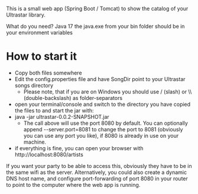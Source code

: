This is a small web app (Spring Boot / Tomcat) to show the catalog of your Ultrastar library.

What do you need?
Java 17
the java.exe from your bin folder should be in your environment variables

# How to start it
- Copy both files somewhere
- Edit the config.properties file and have SongDir point to your Ultrastar songs directory
  - Please note, that if you are on Windows you should use / (slash) or \\\\ (double-backslash) as folder-separators
- open your terminal/console and switch to the directory you have copied the files to and start the jar with:
- java -jar ultrastar-0.0.2-SNAPSHOT.jar
  - The call above will use the port 8080 by default. You can optionally append --server.port=8081 to change the port to 8081 (obviously you can use any port you like), if 8080 is already in use on your machine.
- if everything is fine, you can open your browser with http://localhost:8080/artists

If you want your party to be able to access this, obviously they have to be in the same wifi as the server.
Alternatively, you could also create a dynamic DNS host name, and configure port-forwarding of port 8080 in your router to point to the computer where the web app is running.
